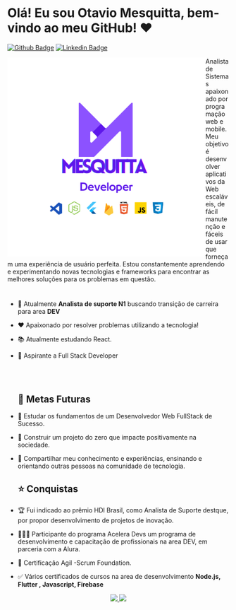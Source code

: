 # Olá!  Eu sou Otavio Mesquitta, bem-vindo ao meu GitHub! ❤️



  [![Github Badge](https://img.shields.io/badge/-Github-000?style=flat-square&logo=Github&logoColor=white&link=)]()
   [![Linkedin Badge](https://img.shields.io/badge/-LinkedIn-blue?style=flat-square&logo=Linkedin&logoColor=white&link=https://www.linkedin.com/in/mesquitta06)](https://www.linkedin.com/in/mesquitta06)


 <img src="https://github.com/mesquitta06/mesquitta06/blob/main/logomesquitta2.png" width=450 align = "left">
<div align = "left">
  Analista de Sistemas apaixonado por programação web e mobile. Meu objetivo é desenvolver aplicativos da Web escaláveis, de fácil manutenção e fáceis de usar que forneçam uma experiência de usuário perfeita. Estou constantemente aprendendo e experimentando novas tecnologias e frameworks para encontrar as melhores soluções para os problemas em questão.
</div>
<h1></h1>

- 🔭 Atualmente <strong>Analista de suporte N1</strong> buscando transição de carreira para area <strong>DEV</strong>
- ❤️ Apaixonado por resolver problemas utilizando a tecnologia!
- 📚 Atualmente estudando React.
- 👯 Aspirante a Full Stack Developer

  <br>
  <br>



   <h2> 🎯 Metas Futuras</h2>
- 🧠 Estudar os fundamentos de um Desenvolvedor Web FullStack de Sucesso.
- 🤖 Construir um projeto do zero que impacte positivamente na sociedade.
- 🌟 Compartilhar meu conhecimento e experiências, ensinando e orientando outras pessoas na comunidade de tecnologia.

  <h2>⭐ Conquistas</h2> 
- 🏆 Fui indicado ao prêmio HDI Brasil, como Analista de Suporte destque, por propor desenvolvimento de projetos de inovação.
- 👨🏽‍💻 Participante do programa Acelera Devs um programa de desenvolvimento e capacitação de profissionais na area DEV, em parceria com a Alura.
- 📄 Certificação Agil -Scrum Foundation.
- ✅ Vários certificados de cursos na area de desenvolvimento <strong> Node.js, Flutter , Javascript, Firebase</strong>

<div align="center" style="display: inline_block">
  <a href="https://github.com/mesquitta06   ">
  <img height="180em"  src="https://github-readme-stats.vercel.app/api?username=mesquitta06&show_icons=true&theme=tokyonight&include_all_commits=true&count_private=true"/>
  <img height="200em" src="https://github-readme-stats.vercel.app/api/top-langs/?username=mesquitta06&layout=compact&langs_count=7&theme=tokyonight"/>
</div>
    


